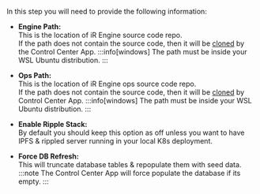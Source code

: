 In this step you will need to provide the following information:

- **Engine Path:**  
  This is the location of iR Engine source code repo.  
  If the path does not contain the source code, then it will be [cloned](https://github.com/ir-engine/ir-engine) by the Control Center App.
  :::info[windows]
  The path must be inside your WSL Ubuntu distribution.
  :::

- **Ops Path:**  
  This is the location of iR Engine ops source code repo.  
  If the path does not contain the source code, then it will be [cloned](https://github.com/ir-engine/ir-engine-ops/) by Control Center App.
  :::info[windows]
  The path must be inside your WSL Ubuntu distribution.
  :::

- **Enable Ripple Stack:**  
  By default you should keep this option as off unless you want to have IPFS & rippled server running in your local K8s deployment.

- **Force DB Refresh:**  
  This will truncate database tables & repopulate them with seed data.
  :::note
  The Control Center App will force populate the database if its empty.
  :::
